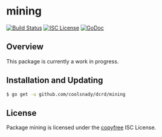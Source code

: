 mining
======

[![Build Status](http://img.shields.io/travis/coolsnady/hxd.svg)](https://travis-ci.org/coolsnady/hxd)
[![ISC License](http://img.shields.io/badge/license-ISC-blue.svg)](http://copyfree.org)
[![GoDoc](https://img.shields.io/badge/godoc-reference-blue.svg)](http://godoc.org/github.com/coolsnady/dcrd/mining)

## Overview

This package is currently a work in progress.

## Installation and Updating

```bash
$ go get -u github.com/coolsnady/dcrd/mining
```

## License

Package mining is licensed under the [copyfree](http://copyfree.org) ISC
License.
